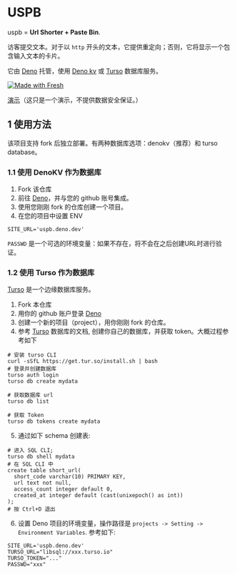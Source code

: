 # USPB
uspb = **Url Shorter + Paste Bin**.

访客提交文本。对于以 `http` 开头的文本，它提供重定向；否则，它将显示一个包含输入文本的卡片。

它由 [Deno](https://deno.dev) 托管，使用 [Deno kv](https://deno.com/kv) 或 [Turso](https://turso.tech/) 数据库服务。

[![Made with Fresh](https://fresh.deno.dev/fresh-badge.svg)](https://fresh.deno.dev)

[演示](https://uspb.deno.dev/)（这只是一个演示，不提供数据安全保证。）

## 1 使用方法
该项目支持 fork 后独立部署。有两种数据库选项：denokv（推荐）和 turso database。

### 1.1 使用 DenoKV 作为数据库
1. Fork 该仓库
2. 前往 [Deno](https://deno.dev)，并与您的 github 账号集成。
3. 使用您刚刚 fork 的仓库创建一个项目。
4. 在您的项目中设置 ENV
```
SITE_URL='uspb.deno.dev'
```

`PASSWD` 是一个可选的环境变量：如果不存在，将不会在之后创建URL时进行验证。


### 1.2 使用 Turso 作为数据库
[Turso](https://turso.tech/) 是一个边缘数据库服务。

1. Fork 本仓库
2. 用你的 github 账户登录 [Deno](https://deno.dev)
3. 创建一个新的项目（project），用你刚刚 fork 的仓库。
4. 参考 [Turso](https://turso.tech/) 数据库的文档, 创建你自己的数据库，并获取 token。大概过程参考如下
```
# 安装 turso CLI
curl -sSfL https://get.tur.so/install.sh | bash
# 登录并创建数据库
turso auth login
turso db create mydata

# 获取数据库 url
turso db list

# 获取 Token
turso db tokens create mydata
```
5. 通过如下 schema 创建表:
```
# 进入 SQL CLI;
turso db shell mydata
# 在 SQL CLI 中
create table short_url(
  short_code varchar(10) PRIMARY KEY,
  url text not null,
  access_count integer default 0,
  created_at integer default (cast(unixepoch() as int))
);
# 按 Ctrl+D 退出
```
6. 设置 Deno 项目的环境变量，操作路径是 `projects -> Setting -> Environment Variables`. 参考如下:
```
SITE_URL='uspb.deno.dev'
TURSO_URL="libsql://xxx.turso.io"
TURSO_TOKEN="..."
PASSWD="xxx"
```
